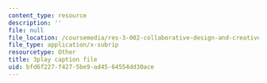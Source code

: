 ```yaml
---
content_type: resource
description: ''
file: null
file_location: /coursemedia/res-3-002-collaborative-design-and-creative-expression-with-arduino-microcontrollers-january-iap-2017/bfd6f227f4275be9ad4564554dd30ace_2039257.vtt
file_type: application/x-subrip
resourcetype: Other
title: 3play caption file
uid: bfd6f227-f427-5be9-ad45-64554dd30ace
---
```

